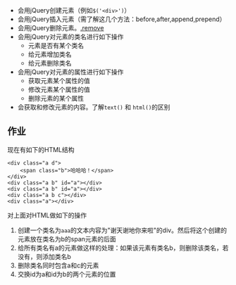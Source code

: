 * 会用jQuery创建元素（例如`$('<div>')`）
* 会用jQuery插入元素（需了解这几个方法：before,after,append,prepend）
* 会用jQuery删除元素。[.remove](http://api.jquery.com/remove/)
* 会用jQuery对元素的类名进行如下操作
	* 元素是否有某个类名
	* 给元素增加类名
	* 给元素删除类名
* 会用jQuery对元素的属性进行如下操作
	* 获取元素某个属性的值
	* 修改元素某个属性的值
	* 删除元素的某个属性
* 会获取和修改元素的内容。了解`text()` 和 `html()`的区别



## 作业
现在有如下的HTML结构
```
<div class="a d">
	<span class="b">哈哈哈！</span>
</div>
<div class="a b" id="a"></div>
<div class="a b" id="a"></div>
<div class="a b c"></div>
<div class="a"></div>
```
对上面对HTML做如下的操作
1. 创建一个类名为`aaa`的文本内容为"谢天谢地你来啦"的div。然后将这个创建的元素放在类名为b的span元素的后面
1. 给所有类名有a的元素做这样的处理：如果该元素有类名b，则删除该类名，若没有，则添加类名b
1. 删除类名同时包含a和c的元素
1. 交换id为a和id为b的两个元素的位置
